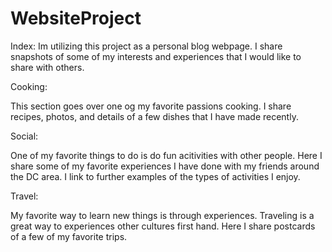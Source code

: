 # WebsiteProject
Index:
Im utilizing this project as a personal blog webpage. I share snapshots of some of my interests and experiences that I would like to share with others. 

Cooking:

This section goes over one og my favorite passions cooking. I share recipes, photos, and details of a few dishes that I have made recently. 


Social:

One of my favorite things to do is do fun acitivities with other people. Here I share some of my favorite experiences I have done with my friends around the DC area. I link to further examples of the types of activities I enjoy.

Travel:

My favorite way to learn new things is through experiences. Traveling is a great way to experiences other cultures first hand. Here I share postcards of a few of my favorite trips. 